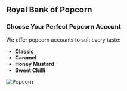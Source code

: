 <script async src="https://api.beta.glia.com/salemove_integration.js"></script>

## Royal Bank of Popcorn
### Choose Your Perfect Popcorn Account 
We offer popcorn accounts to suit every taste:

* **Classic**
* **Caramel**
* **Honey Mustard**
* **Sweet Chilli**

![Popcorn](https://media.istockphoto.com/photos/popcorn-flies-out-of-a-full-bucket-closeup-on-a-white-isolated-picture-id1164705522?k=20&m=1164705522&s=612x612&w=0&h=IyUVCFE_Fgc7DAg6MnKCKRSszb7wWoDeuMTOcJBbCuc=)
